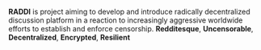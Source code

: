 **RADDI** is project aiming to develop and introduce radically decentralized discussion platform
in a reaction to increasingly aggressive worldwide efforts to establish and enforce censorship.
**Redditesque**, **Uncensorable**, **Decentralized**, **Encrypted**, **Resilient**
